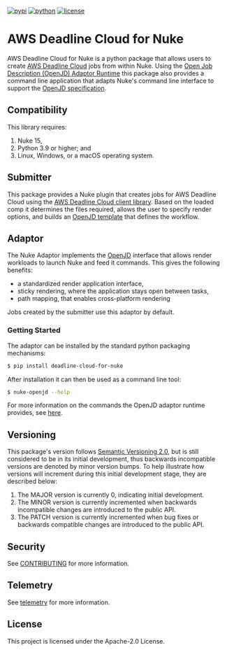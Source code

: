 [![pypi](https://img.shields.io/pypi/v/deadline-cloud-for-nuke.svg?style=flat)](https://pypi.python.org/pypi/deadline-cloud-for-nuke)
[![python](https://img.shields.io/pypi/pyversions/deadline-cloud-for-nuke.svg?style=flat)](https://pypi.python.org/pypi/deadline-cloud-for-nuke)
[![license](https://img.shields.io/pypi/l/deadline-cloud-for-nuke.svg?style=flat)](https://github.com/aws-deadline/deadline-cloud-for-nuke/blob/mainline/LICENSE)

# AWS Deadline Cloud for Nuke

AWS Deadline Cloud for Nuke is a python package that allows users to create [AWS Deadline Cloud][deadline-cloud] jobs from within Nuke. Using the [Open Job Description (OpenJD) Adaptor Runtime][openjd-adaptor-runtime] this package also provides a command line application that adapts Nuke's command line interface to support the [OpenJD specification][openjd].

[deadline-cloud]: https://docs.aws.amazon.com/deadline-cloud/latest/userguide/what-is-deadline-cloud.html
[deadline-cloud-client]: https://github.com/aws-deadline/deadline-cloud
[openjd]: https://github.com/OpenJobDescription/openjd-specifications/wiki
[openjd-adaptor-runtime]: https://github.com/OpenJobDescription/openjd-adaptor-runtime-for-python
[openjd-adaptor-runtime-lifecycle]: https://github.com/OpenJobDescription/openjd-adaptor-runtime-for-python/blob/release/README.md#adaptor-lifecycle

## Compatibility

This library requires:

1. Nuke 15,
1. Python 3.9 or higher; and
1. Linux, Windows, or a macOS operating system.

## Submitter

This package provides a Nuke plugin that creates jobs for AWS Deadline Cloud using the [AWS Deadline Cloud client library][deadline-cloud-client]. Based on the loaded comp it determines the files required, allows the user to specify render options, and builds an [OpenJD template][openjd] that defines the workflow.

## Adaptor

The Nuke Adaptor implements the [OpenJD][openjd-adaptor-runtime] interface that allows render workloads to launch Nuke and feed it commands. This gives the following benefits:
* a standardized render application interface,
* sticky rendering, where the application stays open between tasks,
* path mapping, that enables cross-platform rendering

Jobs created by the submitter use this adaptor by default.

### Getting Started

The adaptor can be installed by the standard python packaging mechanisms:
```sh
$ pip install deadline-cloud-for-nuke
```

After installation it can then be used as a command line tool:
```sh
$ nuke-openjd --help
```

For more information on the commands the OpenJD adaptor runtime provides, see [here][openjd-adaptor-runtime-lifecycle].

## Versioning

This package's version follows [Semantic Versioning 2.0](https://semver.org/), but is still considered to be in its 
initial development, thus backwards incompatible versions are denoted by minor version bumps. To help illustrate how
versions will increment during this initial development stage, they are described below:

1. The MAJOR version is currently 0, indicating initial development. 
2. The MINOR version is currently incremented when backwards incompatible changes are introduced to the public API. 
3. The PATCH version is currently incremented when bug fixes or backwards compatible changes are introduced to the public API. 

## Security

See [CONTRIBUTING](https://github.com/aws-deadline/deadline-cloud-for-nuke/blob/release/CONTRIBUTING.md#security-issue-notifications) for more information.

## Telemetry

See [telemetry](https://github.com/aws-deadline/deadline-cloud-for-nuke/blob/release/docs/telemetry.md) for more information.

## License

This project is licensed under the Apache-2.0 License.
